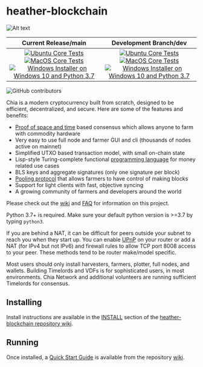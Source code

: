 # heather-blockchain

![Alt text](https://www.chia.net/img/chia_logo.svg)

| Current Release/main | Development Branch/dev |
|         :---:          |          :---:         |
| [![Ubuntu Core Tests](https://github.com/Chia-Network/heather-blockchain/actions/workflows/build-test-ubuntu-core.yml/badge.svg)](https://github.com/Chia-Network/heather-blockchain/actions/workflows/build-test-ubuntu-core.yml) [![MacOS Core Tests](https://github.com/Chia-Network/heather-blockchain/actions/workflows/build-test-macos-core.yml/badge.svg)](https://github.com/Chia-Network/heather-blockchain/actions/workflows/build-test-macos-core.yml) [![Windows Installer on Windows 10 and Python 3.7](https://github.com/Chia-Network/heather-blockchain/actions/workflows/build-windows-installer.yml/badge.svg)](https://github.com/Chia-Network/heather-blockchain/actions/workflows/build-windows-installer.yml)  |  [![Ubuntu Core Tests](https://github.com/Chia-Network/heather-blockchain/actions/workflows/build-test-ubuntu-core.yml/badge.svg?branch=dev)](https://github.com/Chia-Network/heather-blockchain/actions/workflows/build-test-ubuntu-core.yml) [![MacOS Core Tests](https://github.com/Chia-Network/heather-blockchain/actions/workflows/build-test-macos-core.yml/badge.svg?branch=dev)](https://github.com/Chia-Network/heather-blockchain/actions/workflows/build-test-macos-core.yml) [![Windows Installer on Windows 10 and Python 3.7](https://github.com/Chia-Network/heather-blockchain/actions/workflows/build-windows-installer.yml/badge.svg?branch=dev)](https://github.com/Chia-Network/heather-blockchain/actions/workflows/build-windows-installer.yml) |

![GitHub contributors](https://img.shields.io/github/contributors/Chia-Network/heather-blockchain?logo=GitHub)

Chia is a modern cryptocurrency built from scratch, designed to be efficient, decentralized, and secure. Here are some of the features and benefits:
* [Proof of space and time](https://docs.google.com/document/d/1tmRIb7lgi4QfKkNaxuKOBHRmwbVlGL4f7EsBDr_5xZE/edit) based consensus which allows anyone to farm with commodity hardware
* Very easy to use full node and farmer GUI and cli (thousands of nodes active on mainnet)
* Simplified UTXO based transaction model, with small on-chain state
* Lisp-style Turing-complete functional [programming language](https://chialisp.com/) for money related use cases
* BLS keys and aggregate signatures (only one signature per block)
* [Pooling protocol](https://github.com/Chia-Network/heather-blockchain/wiki/Pooling-User-Guide) that allows farmers to have control of making blocks
* Support for light clients with fast, objective syncing
* A growing community of farmers and developers around the world

Please check out the [wiki](https://github.com/Chia-Network/heather-blockchain/wiki)
and [FAQ](https://github.com/Chia-Network/heather-blockchain/wiki/FAQ) for
information on this project.

Python 3.7+ is required. Make sure your default python version is >=3.7
by typing `python3`.

If you are behind a NAT, it can be difficult for peers outside your subnet to
reach you when they start up. You can enable
[UPnP](https://www.homenethowto.com/ports-and-nat/upnp-automatic-port-forward/)
on your router or add a NAT (for IPv4 but not IPv6) and firewall rules to allow
TCP port 8008 access to your peer.
These methods tend to be router make/model specific.

Most users should only install harvesters, farmers, plotter, full nodes, and wallets.
Building Timelords and VDFs is for sophisticated users, in most environments.
Chia Network and additional volunteers are running sufficient Timelords
for consensus.

## Installing

Install instructions are available in the
[INSTALL](https://github.com/Chia-Network/heather-blockchain/wiki/INSTALL)
section of the
[heather-blockchain repository wiki](https://github.com/Chia-Network/heather-blockchain/wiki).

## Running

Once installed, a
[Quick Start Guide](https://github.com/Chia-Network/heather-blockchain/wiki/Quick-Start-Guide)
is available from the repository
[wiki](https://github.com/Chia-Network/heather-blockchain/wiki).
